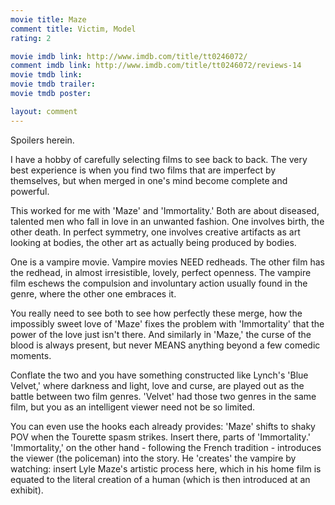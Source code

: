 ```yaml
---
movie title: Maze
comment title: Victim, Model
rating: 2

movie imdb link: http://www.imdb.com/title/tt0246072/
comment imdb link: http://www.imdb.com/title/tt0246072/reviews-14
movie tmdb link: 
movie tmdb trailer: 
movie tmdb poster: 

layout: comment
---
```


Spoilers herein.

I have a hobby of carefully selecting films to see back to back. The very best experience  is when you find two films that are imperfect by themselves, but when merged in one's  mind become complete and powerful.

This worked for me with 'Maze' and 'Immortality.' Both are about diseased, talented  men who fall in love in an unwanted fashion. One involves birth, the other death. In  perfect symmetry, one involves creative artifacts as art looking at bodies, the other art as  actually being produced by bodies.

One is a vampire movie. Vampire movies NEED redheads. The other film has the redhead,  in almost irresistible, lovely, perfect openness. The vampire film eschews the compulsion  and involuntary action usually found in the genre, where the other one embraces it.

You really need to see both to see how perfectly these merge, how the impossibly sweet  love of 'Maze' fixes the problem with 'Immortality' that the power of the love just isn't  there. And similarly in 'Maze,' the curse of the blood is always present, but never MEANS  anything beyond a few comedic moments. 

Conflate the two and you have something constructed like Lynch's 'Blue Velvet,' where  darkness and light, love and curse, are played out as the battle between two film genres.  'Velvet' had those two genres in the same film, but you as an intelligent viewer need not  be so limited.

You can even use the hooks each already provides: 'Maze' shifts to shaky POV when the  Tourette spasm strikes. Insert there, parts of 'Immortality.'  'Immortality,' on the other  hand - following the French tradition - introduces the viewer (the policeman) into the  story. He 'creates' the vampire by watching: insert Lyle Maze's artistic process here,  which in his home film is equated to the literal creation of a human (which is then  introduced at an exhibit).